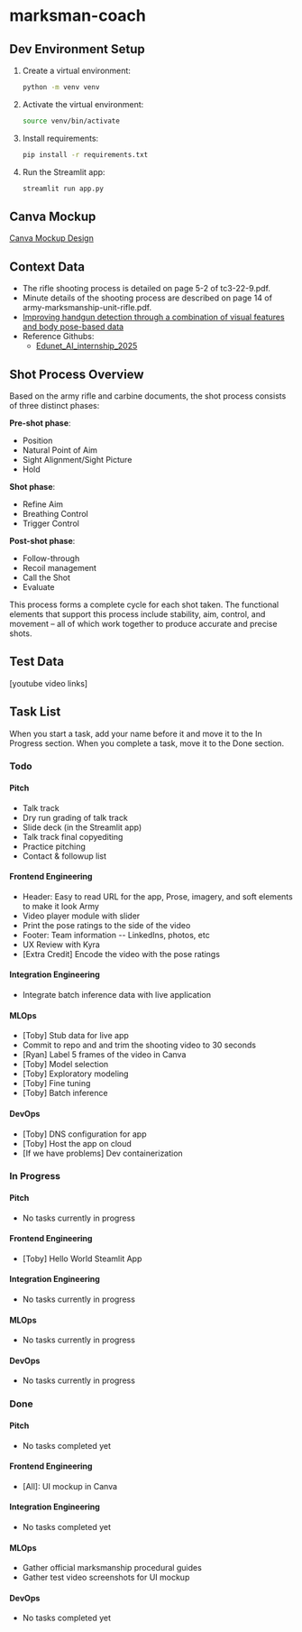 # marksman-coach

## Dev Environment Setup
1. Create a virtual environment:
   ```bash
   python -m venv venv
   ```

2. Activate the virtual environment:
   ```bash
   source venv/bin/activate
   ```

3. Install requirements:
   ```bash
   pip install -r requirements.txt
   ```

4. Run the Streamlit app:
   ```bash
   streamlit run app.py
   ```

## Canva Mockup
[Canva Mockup Design](https://www.canva.com/design/DAGlwddIz1E/0pl_l_IyjJkSFSfd7dvlzg/edit)

## Context Data
- The rifle shooting process is detailed on page 5-2 of tc3-22-9.pdf.  
- Minute details of the shooting process are described on page 14 of army-marksmanship-unit-rifle.pdf.  
- [Improving handgun detection through a combination of visual features and body pose-based data](https://www.sciencedirect.com/science/article/pii/S0031320322007312)  
- Reference Githubs:
  - [Edunet_AI_internship_2025](https://github.com/itzdineshx/Edunet_AI_internship_2025?tab=readme-ov-file)

## Shot Process Overview

Based on the army rifle and carbine documents, the shot process consists of three distinct phases:

**Pre-shot phase**:
- Position
- Natural Point of Aim
- Sight Alignment/Sight Picture
- Hold

**Shot phase**:
- Refine Aim
- Breathing Control
- Trigger Control

**Post-shot phase**:
- Follow-through
- Recoil management
- Call the Shot
- Evaluate

This process forms a complete cycle for each shot taken. The functional elements that support this process include stability, aim, control, and movement – all of which work together to produce accurate and precise shots.

## Test Data
[youtube video links]

## Task List
When you start a task, add your name before it and move it to the In Progress section. When you complete a task, move it to the Done section.

### Todo

#### Pitch
- Talk track
- Dry run grading of talk track
- Slide deck (in the Streamlit app)
- Talk track final copyediting
- Practice pitching
- Contact & followup list

#### Frontend Engineering
- Header: Easy to read URL for the app, Prose, imagery, and soft elements to make it look Army
- Video player module with slider
- Print the pose ratings to the side of the video
- Footer: Team information -- LinkedIns, photos, etc
- UX Review with Kyra
- [Extra Credit] Encode the video with the pose ratings

#### Integration Engineering
- Integrate batch inference data with live application

#### MLOps
- [Toby] Stub data for live app
- Commit to repo and and trim the shooting video to 30 seconds
- [Ryan] Label 5 frames of the video in Canva
- [Toby] Model selection
- [Toby] Exploratory modeling
- [Toby] Fine tuning
- [Toby] Batch inference

#### DevOps
- [Toby] DNS configuration for app
- [Toby] Host the app on cloud
- [If we have problems] Dev containerization

### In Progress

#### Pitch
- No tasks currently in progress

#### Frontend Engineering
- [Toby] Hello World Steamlit App

#### Integration Engineering
- No tasks currently in progress

#### MLOps
- No tasks currently in progress

#### DevOps
- No tasks currently in progress

### Done

#### Pitch
- No tasks completed yet

#### Frontend Engineering
- [All]: UI mockup in Canva

#### Integration Engineering
- No tasks completed yet

#### MLOps
- Gather official marksmanship procedural guides
- Gather test video screenshots for UI mockup

#### DevOps
- No tasks completed yet